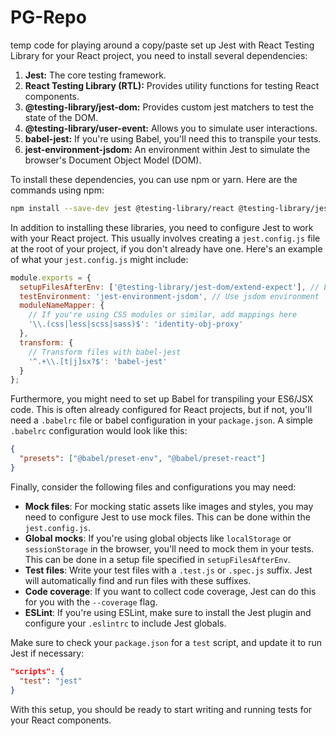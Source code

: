 # PG-Repo
temp code for playing around a copy/paste
set up Jest with React Testing Library for your React project, you need to install several dependencies:

1. **Jest:** The core testing framework.
2. **React Testing Library (RTL):** Provides utility functions for testing React components.
3. **@testing-library/jest-dom:** Provides custom jest matchers to test the state of the DOM.
4. **@testing-library/user-event:** Allows you to simulate user interactions.
5. **babel-jest:** If you're using Babel, you'll need this to transpile your tests.
6. **jest-environment-jsdom:** An environment within Jest to simulate the browser's Document Object Model (DOM).

To install these dependencies, you can use npm or yarn. Here are the commands using npm:

```bash
npm install --save-dev jest @testing-library/react @testing-library/jest-dom @testing-library/user-event babel-jest jest-environment-jsdom
```

In addition to installing these libraries, you need to configure Jest to work with your React project. This usually involves creating a `jest.config.js` file at the root of your project, if you don't already have one. Here's an example of what your `jest.config.js` might include:

```javascript
module.exports = {
  setupFilesAfterEnv: ['@testing-library/jest-dom/extend-expect'], // Load jest-dom matchers
  testEnvironment: 'jest-environment-jsdom', // Use jsdom environment
  moduleNameMapper: {
    // If you're using CSS modules or similar, add mappings here
    '\\.(css|less|scss|sass)$': 'identity-obj-proxy'
  },
  transform: {
    // Transform files with babel-jest
    '^.+\\.[t|j]sx?$': 'babel-jest'
  }
};
```

Furthermore, you might need to set up Babel for transpiling your ES6/JSX code. This is often already configured for React projects, but if not, you'll need a `.babelrc` file or babel configuration in your `package.json`. A simple `.babelrc` configuration would look like this:

```json
{
  "presets": ["@babel/preset-env", "@babel/preset-react"]
}
```

Finally, consider the following files and configurations you may need:

- **Mock files**: For mocking static assets like images and styles, you may need to configure Jest to use mock files. This can be done within the `jest.config.js`.
- **Global mocks**: If you're using global objects like `localStorage` or `sessionStorage` in the browser, you'll need to mock them in your tests. This can be done in a setup file specified in `setupFilesAfterEnv`.
- **Test files**: Write your test files with a `.test.js` or `.spec.js` suffix. Jest will automatically find and run files with these suffixes.
- **Code coverage**: If you want to collect code coverage, Jest can do this for you with the `--coverage` flag.
- **ESLint**: If you're using ESLint, make sure to install the Jest plugin and configure your `.eslintrc` to include Jest globals.

Make sure to check your `package.json` for a `test` script, and update it to run Jest if necessary:

```json
"scripts": {
  "test": "jest"
}
```

With this setup, you should be ready to start writing and running tests for your React components.
